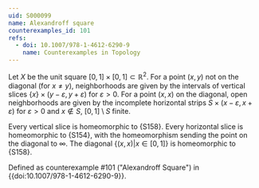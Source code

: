 ```yaml
---
uid: S000099
name: Alexandroff square
counterexamples_id: 101
refs:
  - doi: 10.1007/978-1-4612-6290-9
    name: Counterexamples in Topology
---
```

Let $X$ be the unit square $[0,1] \times [0,1] \subset \mathbb{R}^2$. For a point $(x,y)$ not on the diagonal (for $x \ne y$), neighborhoods are given by the intervals of vertical slices $\{x\} \times (y - \varepsilon,y + \varepsilon)$ for $\varepsilon > 0$. For a point $(x,x)$ on the diagonal, open neighborhoods are given by the incomplete horizontal strips $S \times (x - \varepsilon,x + \varepsilon)$ for $\varepsilon > 0$ and $x \notin S$, $[0,1] \setminus S$ finite.

Every vertical slice is homeomorphic to {S158}. Every horizontal slice is homeomorphic to {S154}, with the homeomorphism sending the point on the diagonal to $\infty$. The diagonal $\{(x,x) | x \in [0, 1]\}$ is homeomorphic to {S158}.

Defined as counterexample #101 ("Alexandroff Square")
in {{doi:10.1007/978-1-4612-6290-9}}.
